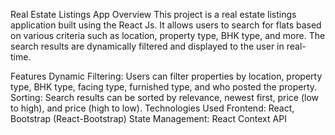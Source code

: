 Real Estate Listings App
Overview
This project is a real estate listings application built using the React Js. It allows users to search for flats based on various criteria such as location, property type, BHK type, and more. The search results are dynamically filtered and displayed to the user in real-time.

Features
Dynamic Filtering: Users can filter properties by location, property type, BHK type, facing type, furnished type, and who posted the property.
Sorting: Search results can be sorted by relevance, newest first, price (low to high), and price (high to low).
Technologies Used
Frontend: React, Bootstrap (React-Bootstrap)
State Management: React Context API
